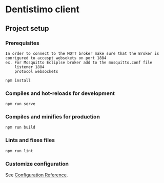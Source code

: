 # Dentistimo client 

## Project setup

### Prerequisites
    In order to connect to the MQTT broker make sure that the Broker is conrigured to accespt websokets on port 1884
    ex. For Mosquitto Ecliplse broker add to the mosquitto.conf file
        listener 1884
        protocol websockets
``` 
npm install
```

### Compiles and hot-reloads for development
```
npm run serve
```

### Compiles and minifies for production
```
npm run build
```

### Lints and fixes files
```
npm run lint
```

### Customize configuration
See [Configuration Reference](https://cli.vuejs.org/config/).
